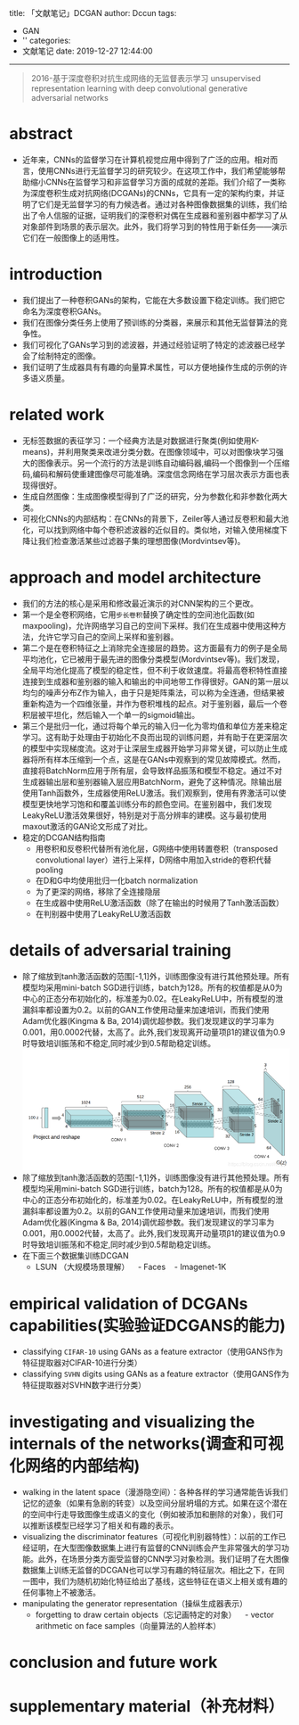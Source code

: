 title: 「文献笔记」DCGAN
author: Dccun
tags:
  - GAN
  - ''
categories:
  - 文献笔记
date: 2019-12-27 12:44:00
---
>2016-基于深度卷积对抗生成网络的无监督表示学习 unsupervised representation learning with deep convolutional generative adversarial networks

<!--more-->

# abstract
- 近年来，CNNs的监督学习在计算机视觉应用中得到了广泛的应用。相对而言，使用CNNs进行无监督学习的研究较少。在这项工作中，我们希望能够帮助缩小CNNs在监督学习和非监督学习方面的成就的差距。我们介绍了一类称为深度卷积生成对抗网络(DCGANs)的CNNs，它具有一定的架构约束，并证明了它们是无监督学习的有力候选者。通过对各种图像数据集的训练，我们给出了令人信服的证据，证明我们的深卷积对偶在生成器和鉴别器中都学习了从对象部件到场景的表示层次。此外，我们将学习到的特性用于新任务——演示它们在一般图像上的适用性。

# introduction
- 我们提出了一种卷积GANs的架构，它能在大多数设置下稳定训练。我们把它命名为深度卷积GANs。
- 我们在图像分类任务上使用了预训练的分类器，来展示和其他无监督算法的竞争性。
- 我们可视化了GANs学习到的滤波器，并通过经验证明了特定的滤波器已经学会了绘制特定的图像。
- 我们证明了生成器具有有趣的向量算术属性，可以方便地操作生成的示例的许多语义质量。

# related work
- 无标签数据的表征学习：一个经典方法是对数据进行聚类(例如使用K-means)，并利用聚类来改进分类分数。在图像领域中，可以对图像块学习强大的图像表示。另一个流行的方法是训练自动编码器,编码一个图像到一个压缩码,编码和解码使重建图像尽可能准确。深度信念网络在学习层次表示方面也表现得很好。
- 生成自然图像：生成图像模型得到了广泛的研究，分为参数化和非参数化两大类。
- 可视化CNNs的内部结构：在CNNs的背景下，Zeiler等人通过反卷积和最大池化，可以找到网络中每个卷积滤波器的近似目的。类似地，对输入使用梯度下降让我们检查激活某些过滤器子集的理想图像(Mordvintsev等)。

# approach and model architecture
- 我们的方法的核心是采用和修改最近演示的对CNN架构的三个更改。
- 第一个是全卷积网络，它用`步长卷积`替换了确定性的空间池化函数(如maxpooling)，允许网络学习自己的空间下采样。我们在生成器中使用这种方法，允许它学习自己的空间上采样和鉴别器。
- 第二个是在卷积特征之上消除完全连接层的趋势。这方面最有力的例子是全局平均池化，它已被用于最先进的图像分类模型(Mordvintsev等)。我们发现，全局平均池化提高了模型的稳定性，但不利于收敛速度。将最高卷积特性直接连接到生成器和鉴别器的输入和输出的中间地带工作得很好。GAN的第一层以均匀的噪声分布Z作为输入，由于只是矩阵乘法，可以称为全连通，但结果被重新构造为一个四维张量，并作为卷积堆栈的起点。对于鉴别器，最后一个卷积层被平坦化，然后输入一个单一的sigmoid输出。
- 第三个是批归一化，通过将每个单元的输入归一化为零均值和单位方差来稳定学习。这有助于处理由于初始化不良而出现的训练问题，并有助于在更深层次的模型中实现梯度流。这对于让深层生成器开始学习非常关键，可以防止生成器将所有样本压缩到一个点，这是在GANs中观察到的常见故障模式。然而，直接将BatchNorm应用于所有层，会导致样品振荡和模型不稳定。通过不对生成器输出层和鉴别器输入层应用BatchNorm，避免了这种情况。除输出层使用Tanh函数外，生成器使用ReLU激活。我们观察到，使用有界激活可以使模型更快地学习饱和和覆盖训练分布的颜色空间。在鉴别器中，我们发现LeakyReLU激活效果很好，特别是对于高分辨率的建模。这与最初使用maxout激活的GAN论文形成了对比。
- 稳定的DCGAN结构指南
	- 用卷积和反卷积代替所有池化层，G网络中使用转置卷积（transposed convolutional layer）进行上采样，D网络中用加入stride的卷积代替pooling
	- 在D和G中均使用批归一化batch normalization
	- 为了更深的网络，移除了全连接隐层
	- 在生成器中使用ReLU激活函数（除了在输出的时候用了Tanh激活函数）
	- 在判别器中使用了LeakyReLU激活函数
    
# details of adversarial training
- 除了缩放到tanh激活函数的范围[-1,1]外，训练图像没有进行其他预处理。所有模型均采用mini-batch SGD进行训练，batch为128。所有的权值都是从0为中心的正态分布初始化的，标准差为0.02。在LeakyReLU中，所有模型的泄漏斜率都设置为0.2。以前的GAN工作使用动量来加速培训，而我们使用Adam优化器(Kingma & Ba, 2014)调优超参数。我们发现建议的学习率为0.001，用0.0002代替，太高了。此外,我们发现离开动量项β1的建议值为0.9时导致培训振荡和不稳定,同时减少到0.5帮助稳定训练。![upload successful](/images/pasted-79.png)
- 除了缩放到tanh激活函数的范围[-1,1]外，训练图像没有进行其他预处理。所有模型均采用mini-batch SGD进行训练，batch为128。所有的权值都是从0为中心的正态分布初始化的，标准差为0.02。在LeakyReLU中，所有模型的泄漏斜率都设置为0.2。以前的GAN工作使用动量来加速培训，而我们使用Adam优化器(Kingma & Ba, 2014)调优超参数。我们发现建议的学习率为0.001，用0.0002代替，太高了。此外,我们发现离开动量项β1的建议值为0.9时导致培训振荡和不稳定,同时减少到0.5帮助稳定训练。
- 在下面三个数据集训练DCGAN
	- LSUN （大规模场景理解）
    - Faces
    - Imagenet-1K

# empirical validation of DCGANs capabilities(实验验证DCGANS的能力)
- classifying `CIFAR-10` using GANs as a feature extractor（使用GANS作为特征提取器对CIFAR-10进行分类）
- classifying `SVHN` digits using GANs as a feature extractor（使用GANS作为特征提取器对SVHN数字进行分类）

# investigating and visualizing the internals of the networks(调查和可视化网络的内部结构)
- walking in the latent space（漫游隐空间）：各种各样的学习通常能告诉我们记忆的迹象（如果有急剧的转变）以及空间分层坍塌的方式。如果在这个潜在的空间中行走导致图像生成语义的变化（例如被添加和删除的对象），我们可以推断该模型已经学习了相关和有趣的表示。
- visualizing the discriminator features（可视化判别器特性）：以前的工作已经证明，在大型图像数据集上进行有监督的CNN训练会产生非常强大的学习功能。此外，在场景分类方面受监督的CNN学习对象检测。我们证明了在大图像数据集上训练无监督的DCGAN也可以学习有趣的特征层次。相比之下，在同一图中，我们为随机初始化特征给出了基线，这些特征在语义上相关或有趣的任何事物上不被激活。
- manipulating the generator representation（操纵生成器表示）
	- forgetting to draw certain objects（忘记画特定的对象）
    - vector arithmetic on face samples（向量算法的人脸样本）
    
# conclusion and future work

# supplementary material（补充材料）
